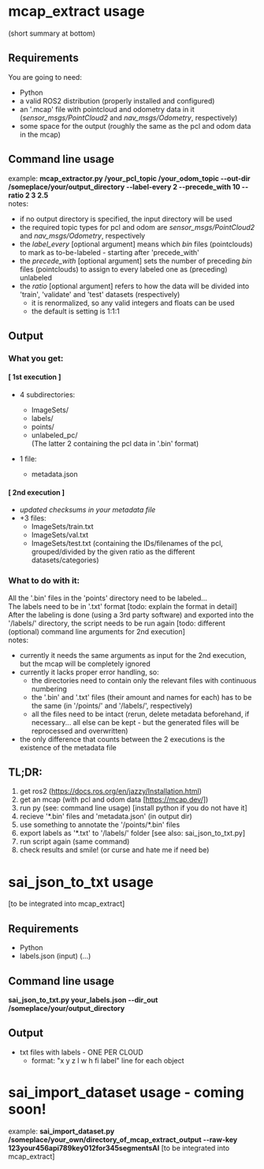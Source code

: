 # mcap_extract usage
(short summary at bottom)
## Requirements
You are going to need:
- Python
- a valid ROS2 distribution (properly installed and configured)
- an '.mcap' file with pointcloud and odometry data in it (*sensor_msgs/PointCloud2* and *nav_msgs/Odometry*, respectively)
- some space for the output (roughly the same as the pcl and odom data in the mcap)

## Command line usage
example:
    **mcap_extractor.py /your_pcl_topic /your_odom_topic --out-dir /someplace/your/output_directory --label-every 2 --precede_with 10 --ratio 2 3 2.5**  
notes:
- if no output directory is specified, the input directory will be used
- the required topic types for pcl and odom are *sensor_msgs/PointCloud2* and *nav_msgs/Odometry*, respectively
- the *label_every* [optional argument] means which *bin* files (pointclouds) to mark as to-be-labeled - starting after 'precede_with'
- the *precede_with* [optional argument] sets the number of preceding *bin* files (pointclouds) to assign to every labeled one as (preceding) unlabeled
- the *ratio* [optional argument] refers to how the data will be divided into 'train', 'validate' and 'test' datasets (respectively)
    - it is renormalized, so any valid integers and floats can be used
    - the default is setting is 1:1:1

## Output
### What you get:

#### [ 1st execution ]
- 4 subdirectories:
    - ImageSets/
    - labels/
    - points/
    - unlabeled_pc/  
(The latter 2 containing the pcl data in '.bin' format)

- 1 file:
    - metadata.json

#### [ 2nd execution ]
- *updated checksums in your metadata file*
- +3 files:
    - ImageSets/train.txt
    - ImageSets/val.txt
    - ImageSets/test.txt
(containing the IDs/filenames of the pcl, grouped/divided by the given ratio as the different datasets/categories)

### What to do with it:
All the '.bin' files in the 'points' directory need to be labeled...  
The labels need to be in '.txt' format [todo: explain the format in detail]  
After the labeling is done (using a 3rd party software) and exported into the '/labels/' directory,
the script needs to be run again [todo: different (optional) command line arguments for 2nd execution]  
notes:
- currently it needs the same arguments as input for the 2nd execution, but the mcap will be completely ignored
- currently it lacks proper error handling, so:
    - the directories need to contain only the relevant files with continuous numbering
    - the '.bin' and '.txt' files (their amount and names for each) has to be the same (in '/points/' and '/labels/', respectively)
    - all the files need to be intact (rerun, delete metadata beforehand, if necessary... all else can be kept - but the generated files will be reprocessed and overwritten)
- the only difference that counts between the 2 executions is the existence of the metadata file

## TL;DR:
1. get ros2 (https://docs.ros.org/en/jazzy/Installation.html)
2. get an mcap (with pcl and odom data [https://mcap.dev/])
3. run py (see: command line usage) [install python if you do not have it]
4. recieve '*.bin' files and 'metadata.json' (in output dir)
5. use something to annotate the '/points/*.bin' files
6. export labels as '*.txt' to '/labels/' folder [see also: sai_json_to_txt.py]
7. run script again (same command)
8. check results and smile! (or curse and hate me if need be)

# sai_json_to_txt usage
[to be integrated into mcap_extract]

## Requirements
- Python
- labels.json (input) (...)

## Command line usage
**sai_json_to_txt.py your_labels.json --dir_out /someplace/your/output_directory**

## Output
- txt files with labels - ONE PER CLOUD
    - format: "x y z l w h fi label" line for each object 

# sai_import_dataset usage - coming soon!
example: **sai_import_dataset.py /someplace/your_own/directory_of_mcap_extract_output --raw-key 123your456api789key012for345segmentsAI**
[to be integrated into mcap_extract]